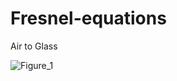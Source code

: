 # Fresnel-equations

Air to Glass

![Figure_1](https://user-images.githubusercontent.com/30459885/187594992-2777f23f-dd6a-4674-a5c6-21625d72b486.png)
